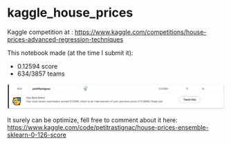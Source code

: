 # kaggle_house_prices
Kaggle competition at : https://www.kaggle.com/competitions/house-prices-advanced-regression-techniques

This notebook made (at the time I submit it):
- 0.12594 score
- 634/3857 teams

![Score](img\cpt_score.JPG)

It surely can be optimize, fell free to comment about it here: https://www.kaggle.com/code/petitrastignac/house-prices-ensemble-sklearn-0-126-score